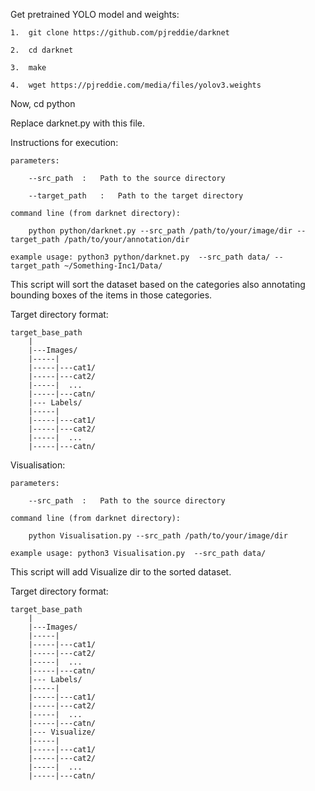 Get pretrained YOLO model and weights:
	
	1.	git clone https://github.com/pjreddie/darknet

	2.	cd darknet

	3.	make

	4.	wget https://pjreddie.com/media/files/yolov3.weights	


Now, cd python

Replace darknet.py with this file.

Instructions for execution:

	parameters: 

		--src_path	:	Path to the source directory
	
		--target_path	:	Path to the target directory

	command line (from darknet directory):
	
 		python python/darknet.py --src_path /path/to/your/image/dir --target_path /path/to/your/annotation/dir

	example usage: python3 python/darknet.py  --src_path data/ --target_path ~/Something-Inc1/Data/

This script will sort the dataset based on the categories also annotating bounding boxes of the items in those categories.

Target directory format:

	target_base_path
		|
		|---Images/
		|-----|
		|-----|---cat1/
		|-----|---cat2/
		|-----|  ...
		|-----|---catn/
		|--- Labels/
		|-----|
		|-----|---cat1/
		|-----|---cat2/
		|-----|  ...
		|-----|---catn/


Visualisation:

	parameters: 

		--src_path	:	Path to the source directory

	command line (from darknet directory):
	
 		python Visualisation.py --src_path /path/to/your/image/dir 

	example usage: python3 Visualisation.py  --src_path data/

This script will add Visualize dir to the sorted dataset.

Target directory format:

	target_base_path
		|
		|---Images/
		|-----|
		|-----|---cat1/
		|-----|---cat2/
		|-----|  ...
		|-----|---catn/
		|--- Labels/
		|-----|
		|-----|---cat1/
		|-----|---cat2/
		|-----|  ...
		|-----|---catn/
		|--- Visualize/
		|-----|
		|-----|---cat1/
		|-----|---cat2/
		|-----|  ...
		|-----|---catn/



